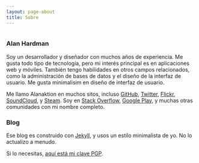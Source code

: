 ```yaml
---
layout: page-about
title: Sobre
---
```

<img class="profile-pic"
    src="https://blog.phpizza.com/assets/profile/alan-2-230h.jpg"
    srcset="https://blog.phpizza.com/assets/profile/alan-2-460h.jpg 2x"
    alt>

### Alan Hardman

Soy un desarrollador y diseñador con muchos años de experiencia. Me gusta todo tipo de tecnología, pero mi interés principal es en aplicaciones web y móviles. También tengo habilidades en otros campos relacionados, como la administración de bases de datos y el diseño de la interfaz de usuario. Me gusta minimalisim en diseño de interfaz de usuario.

Me llamo Alanaktion en muchos sitos, incluso [GitHub](https://github.com/Alanaktion), [Twitter](https://twitter.com/alanaktion), [Flickr](https://www.flickr.com/photos/alanaktion/), [SoundCloud](https://soundcloud.com/alanaktion), y [Steam](http://steamcommunity.com/id/alanaktion). Soy en [Stack Overflow](https://stackoverflow.com/users/873843/alanaktion), [Google Play](https://play.google.com/store/apps/developer?id=Alan+Hardman), y muchas otras comunidades con mi nombre completo.

### Blog

Ese blog es construido con [Jekyll](http://jekyllrb.com), y usos un estilo minimalista de yo. No lo actualizo a menudo.

Si lo necesitas, [aquí está mi clave PGP](/pgp.txt).
